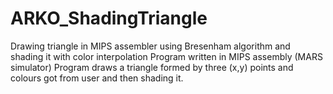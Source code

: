 # ARKO_ShadingTriangle
Drawing triangle in MIPS assembler using Bresenham algorithm and shading it with color interpolation
Program written in MIPS assembly (MARS simulator)
Program draws a triangle formed by three (x,y) points and colours got from user and then shading it.
